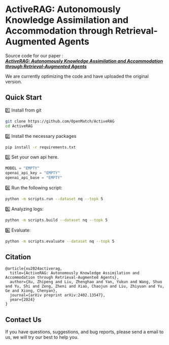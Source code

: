 # ActiveRAG: Autonomously Knowledge Assimilation and Accommodation through Retrieval-Augmented Agents

Source code for our paper :  
***[ActiveRAG: Autonomously Knowledge Assimilation and Accommodation through Retrieval-Augmented Agents](https://arxiv.org/abs/2402.13547)***

We are currently optimizing the code and have uploaded the original version.

## Quick Start

1️⃣ Install from git

```bash
git clone https://github.com/OpenMatch/ActiveRAG
cd ActiveRAG
```

2️⃣ Install the necessary packages

```bash
pip install -r requirements.txt
```

3️⃣ Set your own api here.

```python
MODEL = "EMPTY"
openai_api_key = "EMPTY"
openai_api_base = "EMPTY"
```

4️⃣ Run the following script:

```bash
python -m scripts.run --dataset nq --topk 5
```

5️⃣ Analyzing logs:

```bash
python -m scripts.build --dataset nq --topk 5
```

6️⃣ Evaluate:

```bash
python -m scripts.evaluate --dataset nq --topk 5
```

## Citation

```
@article{xu2024activerag,
  title={ActiveRAG: Autonomously Knowledge Assimilation and Accommodation through Retrieval-Augmented Agents},
  author={Xu, Zhipeng and Liu, Zhenghao and Yan, Yukun and Wang, Shuo and Yu, Shi and Zeng, Zheni and Xiao, Chaojun and Liu, Zhiyuan and Yu, Ge and Xiong, Chenyan},
  journal={arXiv preprint arXiv:2402.13547},
  year={2024}
}
```

## Contact Us

If you have questions, suggestions, and bug reports, please send a email to us, we will try our best to help you. 

